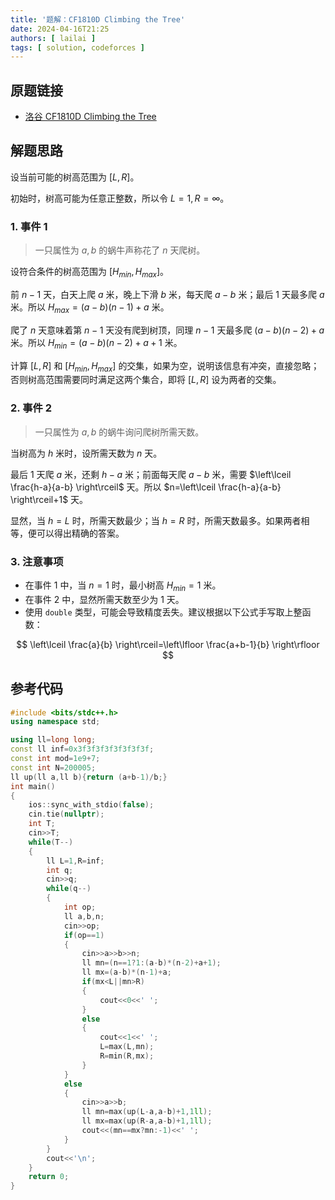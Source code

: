 ```yaml
---
title: '题解：CF1810D Climbing the Tree'
date: 2024-04-16T21:25
authors: [ lailai ]
tags: [ solution, codeforces ]
---
```


## 原题链接

- [洛谷 CF1810D Climbing the Tree](https://www.luogu.com.cn/problem/CF1810D)

<!-- truncate -->

## 解题思路

设当前可能的树高范围为 $[L,R]$。

初始时，树高可能为任意正整数，所以令 $L=1,R=\infty$。

### 1. 事件 $1$

> 一只属性为 $a,b$ 的蜗牛声称花了 $n$ 天爬树。

设符合条件的树高范围为 $[H_{min},H_{max}]$。

前 $n-1$ 天，白天上爬 $a$ 米，晚上下滑 $b$ 米，每天爬 $a-b$ 米；最后 $1$ 天最多爬 $a$ 米。所以 $H_{max}=(a-b)(n-1)+a$ 米。

爬了 $n$ 天意味着第 $n-1$ 天没有爬到树顶，同理 $n-1$ 天最多爬 $(a-b)(n-2)+a$ 米。所以 $H_{min}=(a-b)(n-2)+a+1$ 米。

计算 $[L,R]$ 和 $[H_{min},H_{max}]$ 的交集，如果为空，说明该信息有冲突，直接忽略；否则树高范围需要同时满足这两个集合，即将 $[L,R]$ 设为两者的交集。

### 2. 事件 $2$

> 一只属性为 $a,b$ 的蜗牛询问爬树所需天数。

当树高为 $h$ 米时，设所需天数为 $n$ 天。

最后 $1$ 天爬 $a$ 米，还剩 $h-a$ 米；前面每天爬 $a-b$ 米，需要 $\left\lceil \frac{h-a}{a-b} \right\rceil$ 天。所以 $n=\left\lceil \frac{h-a}{a-b} \right\rceil+1$ 天。

显然，当 $h=L$ 时，所需天数最少；当 $h=R$ 时，所需天数最多。如果两者相等，便可以得出精确的答案。

### 3. 注意事项

- 在事件 $1$ 中，当 $n=1$ 时，最小树高 $H_{min}=1$ 米。
- 在事件 $2$ 中，显然所需天数至少为 $1$ 天。
- 使用 `double` 类型，可能会导致精度丢失。建议根据以下公式手写取上整函数：

$$
\left\lceil \frac{a}{b} \right\rceil=\left\lfloor \frac{a+b-1}{b} \right\rfloor
$$

## 参考代码

```cpp
#include <bits/stdc++.h>
using namespace std;

using ll=long long;
const ll inf=0x3f3f3f3f3f3f3f3f;
const int mod=1e9+7;
const int N=200005;
ll up(ll a,ll b){return (a+b-1)/b;}
int main()
{
	ios::sync_with_stdio(false);
	cin.tie(nullptr);
	int T;
	cin>>T;
	while(T--)
	{
		ll L=1,R=inf;
		int q;
		cin>>q;
		while(q--)
		{
			int op;
			ll a,b,n;
			cin>>op;
			if(op==1)
			{
				cin>>a>>b>>n;
				ll mn=(n==1?1:(a-b)*(n-2)+a+1);
				ll mx=(a-b)*(n-1)+a;
				if(mx<L||mn>R)
				{
					cout<<0<<' ';
				}
				else
				{
					cout<<1<<' ';
					L=max(L,mn);
					R=min(R,mx);
				}
			}
			else
			{
				cin>>a>>b;
				ll mn=max(up(L-a,a-b)+1,1ll);
				ll mx=max(up(R-a,a-b)+1,1ll);
				cout<<(mn==mx?mn:-1)<<' ';
			}
		}
		cout<<'\n';
	}
	return 0;
}
```
